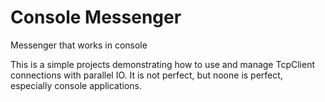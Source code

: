# Console Messenger
Messenger that works in console

This is a simple projects demonstrating how to use and manage TcpClient connections with parallel IO. It is not perfect, but noone is perfect, especially console applications.
